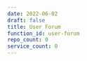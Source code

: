 ```yaml
---
date: 2022-06-02
draft: false
title: User Forum
function_id: user-forum
repo_count: 0
service_count: 0
---
```



